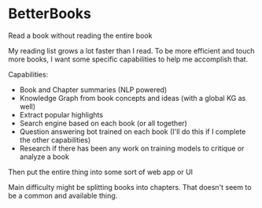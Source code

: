 # BetterBooks
Read a book without reading the entire book

My reading list grows a lot faster than I read. To be more efficient and touch more books, I want some specific capabilities to help me accomplish that.

Capabilities:
- Book and Chapter summaries (NLP powered)
- Knowledge Graph from book concepts and ideas (with a global KG as well)
- Extract popular highlights
- Search engine based on each book (or all together)
- Question answering bot trained on each book (I'll do this if I complete the other capabilities)
- Research if there has been any work on training models to critique or analyze a book

Then put the entire thing into some sort of web app or UI

Main difficulty might be splitting books into chapters. That doesn't seem to be a common and available thing.
